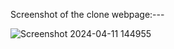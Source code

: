 Screenshot of the clone webpage:---

![Screenshot 2024-04-11 144955](https://github.com/Rakeshm1218/WebCraft/assets/124373702/5b0784ee-32d6-42c8-8b30-4a84741f8614)
